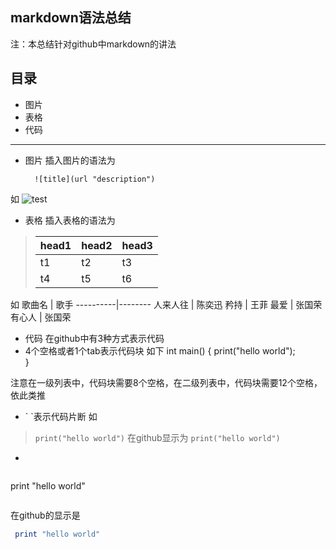 markdown语法总结
---

注：本总结针对github中markdown的讲法

目录
----
- 图片
- 表格
- 代码

----------

- 图片
插入图片的语法为

        ![title](url "description")

如
![test]( "desc")

- 表格
插入表格的语法为

> head1 | head2 | head3
> ------|-------|------
>   t1  |  t2   |   t3
>   t4  |  t5   |   t6

如
   歌曲名  |  歌手
 ----------|--------
  人来人往 | 陈奕迅
   矜持    | 王菲
   最爱    | 张国荣
   有心人  | 张国荣

- 代码
在github中有3种方式表示代码
 - 4个空格或者1个tab表示代码块
 如下
            int main() {
                print("hello world");           
            }
            
 注意在一级列表中，代码块需要8个空格，在二级列表中，代码块需要12个空格，依此类推

- \` \`表示代码片断
 如
> `print("hello world")`
 在github显示为 `print("hello world")`
 
 - ````表示加强型的代码块
 
>````ruby
 print "hello world"
>````
在github的显示是
````ruby
 print "hello world"
````



